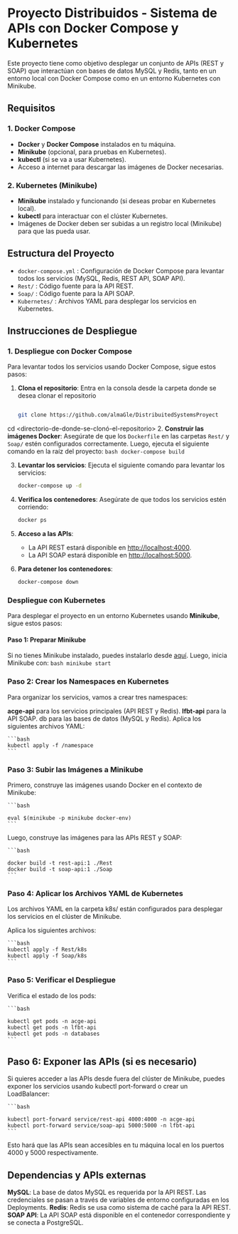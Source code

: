 # Proyecto Distribuidos - Sistema de APIs con Docker Compose y Kubernetes

Este proyecto tiene como objetivo desplegar un conjunto de APIs (REST y SOAP) que interactúan con bases de datos MySQL y Redis, tanto en un entorno local con Docker Compose como en un entorno Kubernetes con Minikube.

## Requisitos

### 1. Docker Compose
- **Docker** y **Docker Compose** instalados en tu máquina.
- **Minikube** (opcional, para pruebas en Kubernetes).
- **kubectl** (si se va a usar Kubernetes).
- Acceso a internet para descargar las imágenes de Docker necesarias.

### 2. Kubernetes (Minikube)
- **Minikube** instalado y funcionando (si deseas probar en Kubernetes local).
- **kubectl** para interactuar con el clúster Kubernetes.
- Imágenes de Docker deben ser subidas a un registro local (Minikube) para que las pueda usar.

## Estructura del Proyecto

- `docker-compose.yml` : Configuración de Docker Compose para levantar todos los servicios (MySQL, Redis, REST API, SOAP API).
- `Rest/` : Código fuente para la API REST.
- `Soap/` : Código fuente para la API SOAP.
- `Kubernetes/` : Archivos YAML para desplegar los servicios en Kubernetes.

## Instrucciones de Despliegue

### **1. Despliegue con Docker Compose**

Para levantar todos los servicios usando Docker Compose, sigue estos pasos:

1. **Clona el repositorio**:
Entra en la consola desde la carpeta donde se desea clonar el repositorio
    ```bash
    
    git clone https://github.com/almaGle/DistribuitedSystemsProyect
    
    ```
cd <directorio-de-donde-se-clonó-el-repositorio>
2. **Construir las imágenes Docker**:
    Asegúrate de que los `Dockerfile` en las carpetas `Rest/` y `Soap/` estén configurados correctamente. Luego, ejecuta el siguiente comando en la raíz del proyecto:
    ```bash
    docker-compose build
    ```

3. **Levantar los servicios**:
    Ejecuta el siguiente comando para levantar los servicios:
    ```bash
    docker-compose up -d
    ```

4. **Verifica los contenedores**:
    Asegúrate de que todos los servicios estén corriendo:
    ```bash
    docker ps
    ```

5. **Acceso a las APIs**:
    - La API REST estará disponible en [http://localhost:4000](http://localhost:4000).
    - La API SOAP estará disponible en [http://localhost:5000](http://localhost:5000).

6. **Para detener los contenedores**:
    ```bash
    docker-compose down
    ```





### **Despliegue con Kubernetes**

Para desplegar el proyecto en un entorno Kubernetes usando **Minikube**, sigue estos pasos:

#### **Paso 1: Preparar Minikube**

Si no tienes Minikube instalado, puedes instalarlo desde [aquí](https://minikube.sigs.k8s.io/docs/). Luego, inicia Minikube con:
     ```bash
    minikube start
    ```

### **Paso 2: Crear los Namespaces en Kubernetes**

Para organizar los servicios, vamos a crear tres namespaces:

**acge-api** para los servicios principales (API REST y Redis).
**lfbt-api** para la API SOAP.
db para las bases de datos (MySQL y Redis).
Aplica los siguientes archivos YAML:

    ```bash
    kubectl apply -f /namespace
    ```

### **Paso 3: Subir las Imágenes a Minikube**

Primero, construye las imágenes usando Docker en el contexto de Minikube:

    ```bash

    eval $(minikube -p minikube docker-env)
    ```

Luego, construye las imágenes para las APIs REST y SOAP:

    ```bash

    docker build -t rest-api:1 ./Rest
    docker build -t soap-api:1 ./Soap
    ```

### **Paso 4: Aplicar los Archivos YAML de Kubernetes**
Los archivos YAML en la carpeta k8s/ están configurados para desplegar los servicios en el clúster de Minikube.

Aplica los siguientes archivos:

    ```bash
    kubectl apply -f Rest/k8s
    kubectl apply -f Soap/k8s
    ```
### **Paso 5: Verificar el Despliegue**
Verifica el estado de los pods:

    ```bash

    kubectl get pods -n acge-api
    kubectl get pods -n lfbt-api
    kubectl get pods -n databases
    ```
## **Paso 6: Exponer las APIs (si es necesario)**

Si quieres acceder a las APIs desde fuera del clúster de Minikube, puedes exponer los servicios usando kubectl port-forward o crear un LoadBalancer:

    ```bash

    kubectl port-forward service/rest-api 4000:4000 -n acge-api
    kubectl port-forward service/soap-api 5000:5000 -n lfbt-api
    ```

Esto hará que las APIs sean accesibles en tu máquina local en los puertos 4000 y 5000 respectivamente.


## **Dependencias y APIs externas**

**MySQL**: La base de datos MySQL es requerida por la API REST. Las credenciales se pasan a través de variables de entorno configuradas en los Deployments.
**Redis**: Redis se usa como sistema de caché para la API REST.
**SOAP API**: La API SOAP está disponible en el contenedor correspondiente y se conecta a PostgreSQL.
